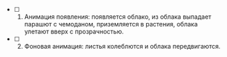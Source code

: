 - [ ] 1. Анимация появления: появляется облако, из облака выпадает парашют с чемоданом, приземляется в растения, облака улетают вверх с прозрачностью.
- [ ] 2. Фоновая анимация: листья колеблются и облака передвигаются.

